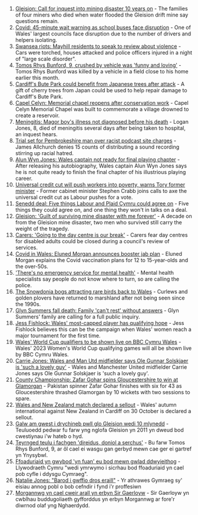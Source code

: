 1. [Gleision: Call for inquest into mining disaster 10 years on](https://www.bbc.co.uk/news/uk-wales-58502559?at_medium=RSS&at_campaign=KARANGA) - The families of four miners who died when water flooded the Gleision drift mine say questions remain.
2. [Covid: 45-minute wait warning as school buses face disruption](https://www.bbc.co.uk/news/uk-wales-58569061?at_medium=RSS&at_campaign=KARANGA) - One of Wales' largest councils face disruption due to the number of drivers and helpers isolating.
3. [Swansea riots: Mayhill residents to speak to review about violence](https://www.bbc.co.uk/news/uk-wales-58571656?at_medium=RSS&at_campaign=KARANGA) - Cars were torched, houses attacked and police officers injured in a night of "large scale disorder".
4. [Tomos Rhys Bunford, 9, crushed by vehicle was 'funny and loving'](https://www.bbc.co.uk/news/uk-wales-58562140?at_medium=RSS&at_campaign=KARANGA) - Tomos Rhys Bunford was killed by a vehicle in a field close to his home earlier this month.
5. [Cardiff's Bute Park could benefit from Japanese trees after attack](https://www.bbc.co.uk/news/uk-wales-58573775?at_medium=RSS&at_campaign=KARANGA) - A gift of cherry trees from Japan could be used to help repair damage to Cardiff's Bute Park.
6. [Capel Celyn: Memorial chapel reopens after conservation work](https://www.bbc.co.uk/news/uk-wales-58569060?at_medium=RSS&at_campaign=KARANGA) - Capel Celyn Memorial Chapel was built to commemorate a village drowned to create a reservoir.
7. [Meningitis: Magor boy's illness not diagnosed before his death](https://www.bbc.co.uk/news/uk-wales-58573694?at_medium=RSS&at_campaign=KARANGA) - Logan Jones, 8, died of meningitis several days after being taken to hospital, an inquest hears.
8. [Trial set for Pembrokeshire man over racist podcast site charges](https://www.bbc.co.uk/news/uk-wales-58571655?at_medium=RSS&at_campaign=KARANGA) - James Allchurch denies 15 counts of distributing a sound recording stirring up racial hatred.
9. [Alun Wyn Jones: Wales captain not ready for final playing chapter](https://www.bbc.co.uk/sport/rugby-union/58559156?at_medium=RSS&at_campaign=KARANGA) - After releasing his autobiography, Wales captain Alun Wyn Jones says he is not quite ready to finish the final chapter of his illustrious playing career.
10. [Universal credit cut will push workers into poverty, warns Tory former minister](https://www.bbc.co.uk/news/uk-politics-58501917?at_medium=RSS&at_campaign=KARANGA) - Former cabinet minister Stephen Crabb joins calls to axe the universal credit cut as Labour pushes for a vote.
11. [Senedd deal: Five things Labour and Plaid Cymru could agree on](https://www.bbc.co.uk/news/uk-wales-politics-58570118?at_medium=RSS&at_campaign=KARANGA) - Five things they could agree on, and one thing they won't in talks on a deal.
12. [Gleision: 'Guilt of surviving mine disaster with me forever'](https://www.bbc.co.uk/news/uk-wales-58555079?at_medium=RSS&at_campaign=KARANGA) - A decade on from the Gleision mine disaster, two men who survived still carry the weight of the tragedy.
13. [Carers: 'Going to the day centre is our break'](https://www.bbc.co.uk/news/uk-wales-58563914?at_medium=RSS&at_campaign=KARANGA) - Carers fear day centres for disabled adults could be closed during a council's review of services.
14. [Covid in Wales: Eluned Morgan announces booster jab plan](https://www.bbc.co.uk/news/uk-wales-58561783?at_medium=RSS&at_campaign=KARANGA) - Eluned Morgan explains the Covid vaccination plans for 12 to 15-year-olds and the over-50s.
15. ['There's no emergency service for mental health'](https://www.bbc.co.uk/news/uk-wales-58548746?at_medium=RSS&at_campaign=KARANGA) - Mental health specialists say people do not know where to turn, so are calling the police.
16. [The Snowdonia bogs attracting rare birds back to Wales](https://www.bbc.co.uk/news/uk-wales-58555547?at_medium=RSS&at_campaign=KARANGA) - Curlews and golden plovers have returned to marshland after not being seen since the 1990s.
17. [Glyn Summers fall death: Family 'can't rest' without answers](https://www.bbc.co.uk/news/uk-wales-58548533?at_medium=RSS&at_campaign=KARANGA) - Glyn Summers' family are calling for a full public inquiry.
18. [Jess Fishlock: Wales' most-capped player has qualifying hope](https://www.bbc.co.uk/sport/football/58572563?at_medium=RSS&at_campaign=KARANGA) - Jess Fishlock believes this can be the campaign when Wales' women reach a major tournament for the first time.
19. [Wales' World Cup qualifiers to be shown live on BBC Cymru Wales](https://www.bbc.co.uk/sport/football/58561420?at_medium=RSS&at_campaign=KARANGA) - Wales' 2023 Women's World Cup qualifying games will all be shown live by BBC Cymru Wales.
20. [Carrie Jones: Wales and Man Utd midfielder says Ole Gunnar Solskjaer is 'such a lovely guy'](https://www.bbc.co.uk/sport/av/football/58576535?at_medium=RSS&at_campaign=KARANGA) - Wales and Manchester United midfielder Carrie Jones says Ole Gunnar Solskjaer is 'such a lovely guy'.
21. [County Championship: Zafar Gohar spins Gloucestershire to win at Glamorgan](https://www.bbc.co.uk/sport/cricket/58571820?at_medium=RSS&at_campaign=KARANGA) - Pakistan spinner Zafar Gohar finishes with six for 43 as Gloucestershire thrashed Glamorgan by 10 wickets with two sessions to spare.
22. [Wales and New Zealand match declared a sellout](https://www.bbc.co.uk/sport/rugby-union/58558505?at_medium=RSS&at_campaign=KARANGA) - Wales' autumn international against New Zealand in Cardiff on 30 October is declared a sellout.
23. [Galw am gwest i drychineb pwll glo Gleision wedi 10 mlynedd](https://www.bbc.co.uk/newyddion/58545852?at_medium=RSS&at_campaign=KARANGA) - Teuluoedd pedwar fu farw yng nglofa Gleision yn 2011 yn dweud bod cwestiynau i'w hateb o hyd.
24. [Teyrnged teulu i fachgen 'direidus, doniol a serchus'](https://www.bbc.co.uk/newyddion/58568383?at_medium=RSS&at_campaign=KARANGA) - Bu farw Tomos Rhys Bunford, 9, ar ôl cael ei wasgu gan gerbyd mewn cae ger ei gartref yn Ynysybwl.
25. [Ffoaduriaid yn gwybod 'yn fuan' eu bod mewn gwlad ddwyieithog](https://www.bbc.co.uk/newyddion/58571855?at_medium=RSS&at_campaign=KARANGA) - Llywodraeth Cymru "wedi ymrwymo i sicrhau bod ffoaduriaid yn cael pob cyfle i ddysgu Cymraeg".
26. [Natalie Jones: "Barod i gwffio dros eraill"](https://www.bbc.co.uk/newyddion/58562478?at_medium=RSS&at_campaign=KARANGA) - Yr athrawes Gymraeg sy' eisiau annog pobl o bob cefndir i fynd i'r proffesiwn
27. [Morgannwg yn cael cweir arall yn erbyn Sir Gaerloyw](https://www.bbc.co.uk/newyddion/58572029?at_medium=RSS&at_campaign=KARANGA) - Sir Gaerloyw yn cwblhau buddugoliaeth gyfforddus yn erbyn Morgannwg ar fore'r diwrnod olaf yng Nghaerdydd.
